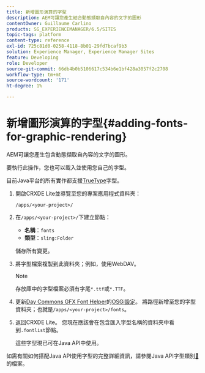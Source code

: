 ```yaml
---
title: 新增圖形演算的字型
description: AEM可讓您產生結合動態擷取自內容的文字的圖形
contentOwner: Guillaume Carlino
products: SG_EXPERIENCEMANAGER/6.5/SITES
topic-tags: platform
content-type: reference
exl-id: 725c81d0-0258-4118-8b01-29fd7bcaf9b3
solution: Experience Manager, Experience Manager Sites
feature: Developing
role: Developer
source-git-commit: 66db4b0b5106617c534b6e1bf428a3057f2c2708
workflow-type: tm+mt
source-wordcount: '171'
ht-degree: 1%

---
```


# 新增圖形演算的字型{#adding-fonts-for-graphic-rendering}

AEM可讓您產生包含動態擷取自內容的文字的圖形。

要執行此操作，您也可以載入並使用您自己的字型。

目前Java平台的所有實作都支援[TrueType](https://en.wikipedia.org/wiki/Truetype)字型。

1. 開啟CRXDE Lite並導覽至您的專案應用程式資料夾：

   `/apps/<your-project>/`

1. 在`/apps/<your-project>/`下建立節點：

   * **名稱**：`fonts`
   * **類型**：`sling:Folder`

   儲存所有變更。

1. 將字型檔案複製到此資料夾；例如，使用WebDAV。

   >[!NOTE]
   >
   >存放庫中的字型檔案必須有字尾`*.ttf`或`*.TTF`。

1. 更新[Day Commons GFX Font Helper](/help/sites-deploying/osgi-configuration-settings.md)的[OSGi設定](/help/sites-deploying/configuring-osgi.md)。 將路徑新增至您的字型資料夾；也就是`/apps/<your-project>/fonts`。

1. 返回CRXDE Lite。 您現在應該會在包含匯入字型名稱的資料夾中看到`.fontlist`節點。

   這些字型現已可在Java API中使用。

如需有關如何搭配Java API使用字型的完整詳細資訊，請參閱Java API字型類別[&#128279;](https://download.oracle.com/javase/6/docs/api/java/awt/Font.html)的檔案。
